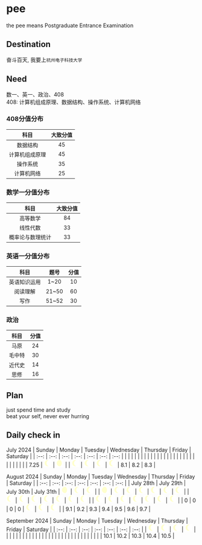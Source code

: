 # pee
the pee means Postgraduate Entrance Examination

## Destination
奋斗百天, 我要上`杭州电子科技大学`

## Need
数一、英一、政治、408<br>
408: 计算机组成原理、数据结构、操作系统、计算机网络

### 408分值分布
| 科目 | 大致分值 |
| :--: | :--: |
| 数据结构 | 45 |
| 计算机组成原理 | 45 |
| 操作系统 | 35 |
| 计算机网络 | 25 |

### 数学一分值分布
| 科目 | 大致分值 |
| :--: | :--: |
| 高等数学 | 84 |
| 线性代数 | 33 |
| 概率论与数理统计 | 33 |

### 英语一分值分布
| 科目 | 题号 | 分值 |
| :--: | :--: | :--: |
| 英语知识运用 | 1~20 | 10 |
| 阅读理解 | 21~50 | 60 |
| 写作 | 51~52 | 30 |

### 政治
| 科目 | 分值 |
| :--: | :--: |
| 马原 | 24 |
| 毛中特 | 30 |
| 近代史 | 14 |
| 思修 | 16 |

## Plan
just spend time and study<br>
beat your self, never ever hurring

## Daily check in

July 2024
| Sunday | Monday | Tuesday | Wednesday | Thursday | Friday | Saturday |
| :--: | :--: | :--: | :--: | :--: | :--: | :--: |
|  |  |  |  |  |  |  |
|  |  |  |  |  |  |  |
|  |  |  |  |  |  |  |
|  |  |  |  | 7.25 | <img width="20px" src="./screenshots/MdiMoonWaningCrescent.svg"> | <img width="20px" src="./screenshots/MdiMoonWaningGibbous.svg"> |
| <img width="20px" src="./screenshots/MdiMoonWaningCrescent.svg"> | <img width="20px" src="./screenshots/MdiMoonWaningCrescent.svg"> | <img width="20px" src="./screenshots/MdiMoonWaningCrescent.svg"> | <img width="20px" src="./screenshots/MdiMoonWaningCrescent.svg"> | 8.1 | 8.2 | 8.3 |

August 2024
| Sunday | Monday | Tuesday | Wednesday | Thursday | Friday | Saturday |
| :--: | :--: | :--: | :--: | :--: | :--: | :--: |
| July 28th | July 29th | July 30th | July 31th | <img width="20px" src="./screenshots/MdiMoonWaningGibbous.svg"> | <img width="20px" src="./screenshots/MdiMoonWaningCrescent.svg"> | <img width="20px" src="./screenshots/MdiMoonWaningCrescent.svg"> |
| <img width="20px" src="./screenshots/MdiMoonWaningGibbous.svg"> | <img width="20px" src="./screenshots/MdiMoonWaningCrescent.svg"> | <img width="20px" src="./screenshots/MdiMoonWaningCrescent.svg"> | <img width="20px" src="./screenshots/MdiMoonWaningCrescent.svg"> | <img width="20px" src="./screenshots/MdiMoonWaningCrescent.svg"> | <img width="20px" src="./screenshots/MdiMoonWaningCrescent.svg"> | <img width="20px" src="./screenshots/MdiMoonWaningCrescent.svg"> |
| <img width="20px" src="./screenshots/MdiMoonWaningCrescent.svg"> | <img width="20px" src="./screenshots/MdiMoonWaningCrescent.svg"> | <img width="20px" src="./screenshots/MdiMoonWaningCrescent.svg"> | <img width="20px" src="./screenshots/MdiMoonWaningCrescent.svg"> | <img width="20px" src="./screenshots/MdiMoonWaningCrescent.svg"> | <img width="20px" src="./screenshots/MdiMoonWaningCrescent.svg"> | <img width="20px" src="./screenshots/MdiMoonWaningCrescent.svg"> |
| <img width="20px" src="./screenshots/MdiMoonWaningCrescent.svg"> | <img width="20px" src="./screenshots/MdiMoonWaningCrescent.svg"> | <img width="20px" src="./screenshots/MdiMoonWaningCrescent.svg"> | <img width="20px" src="./screenshots/MdiMoonWaningCrescent.svg"> | <img width="20px" src="./screenshots/MdiMoonWaningCrescent.svg"> | <img width="20px" src="./screenshots/MdiMoonWaningCrescent.svg"> | <img width="20px" src="./screenshots/MdiMoonWaningCrescent.svg"> |
| 0 | 0 | 0 | 0 | <img width="20px" src="./screenshots/MdiMoonWaningCrescent.svg"> | <img width="20px" src="./screenshots/MdiMoonWaningCrescent.svg"> | <img width="20px" src="./screenshots/MdiMoonWaningCrescent.svg"> |
| 9.1 | 9.2 | 9.3 | 9.4 | 9.5 | 9.6 | 9.7 |

September 2024
| Sunday | Monday | Tuesday | Wednesday | Thursday | Friday | Saturday |
| :--: | :--: | :--: | :--: | :--: | :--: | :--: |
| <img width="20px" src="./screenshots/MdiMoonWaningCrescent.svg"> | <img width="20px" src="./screenshots/MdiMoonWaningCrescent.svg"> | <img width="20px" src="./screenshots/MdiMoonWaningCrescent.svg"> | <img width="20px" src="./screenshots/MdiMoonWaningCrescent.svg"> |  |  |  |
|  |  |  |  |  |  |  |
|  |  |  |  |  |  |  |
|  |  |  |  |  |  |  |
|  |  | 10.1 | 10.2 | 10.3 | 10.4 | 10.5 |
